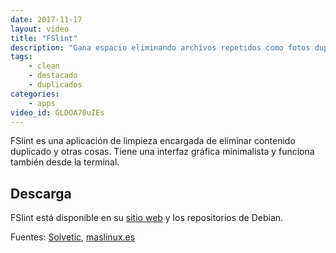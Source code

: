```yaml
---
date: 2017-11-17
layout: video
title: "FSlint"
description: "Gana espacio eliminando archivos repetidos como fotos duplicadas y muchos más"
tags:
    - clean
    - destacado
    - duplicados
categories:
    - apps
video_id: GLDOA70uIEs
---
```


FSlint es una aplicación de limpieza encargada de eliminar contenido duplicado y otras cosas. Tiene una interfaz gráfica minimalista y funciona también desde la terminal.

## Descarga

FSlint está disponible en su [sitio web](http://www.pixelbeat.org/fslint/) y los repositorios de Debian.

Fuentes: [Solvetic](https://www.solvetic.com/tutoriales/article/3061-como-encontrar-y-eliminar-archivos-duplicados-en-linux/), [maslinux.es](http://maslinux.es/como-encontrar-archivos-duplicados-en-gnulinux-y-eliminarlos/)
